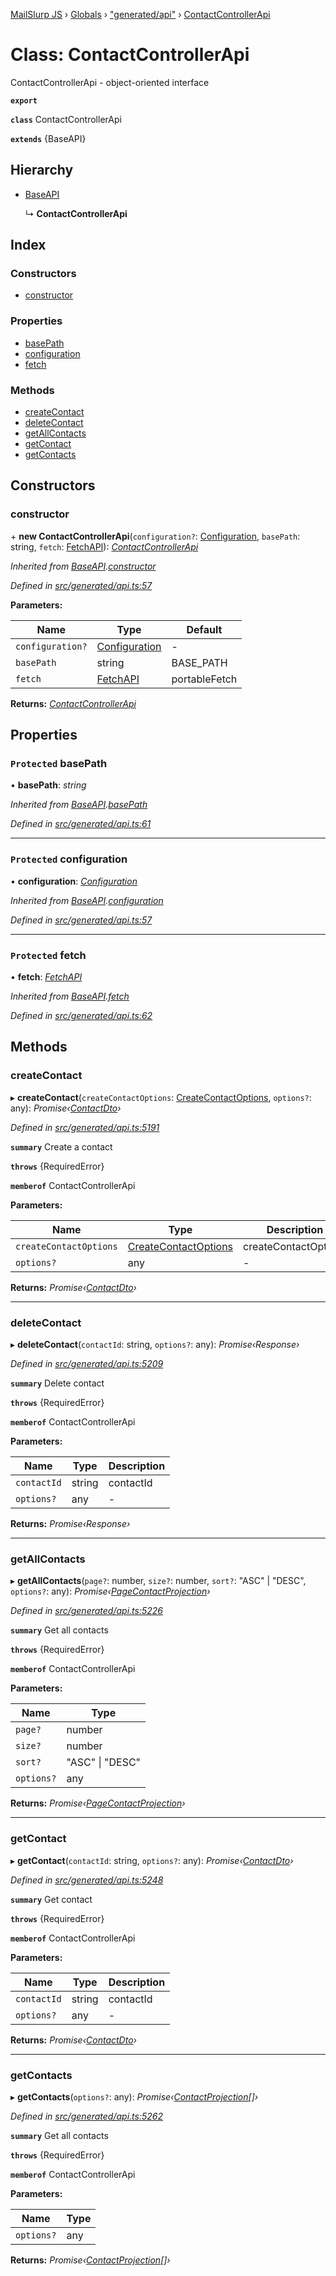 [MailSlurp JS](../README.md) › [Globals](../globals.md) › ["generated/api"](../modules/_generated_api_.md) › [ContactControllerApi](_generated_api_.contactcontrollerapi.md)

# Class: ContactControllerApi

ContactControllerApi - object-oriented interface

**`export`** 

**`class`** ContactControllerApi

**`extends`** {BaseAPI}

## Hierarchy

* [BaseAPI](_generated_api_.baseapi.md)

  ↳ **ContactControllerApi**

## Index

### Constructors

* [constructor](_generated_api_.contactcontrollerapi.md#constructor)

### Properties

* [basePath](_generated_api_.contactcontrollerapi.md#protected-basepath)
* [configuration](_generated_api_.contactcontrollerapi.md#protected-configuration)
* [fetch](_generated_api_.contactcontrollerapi.md#protected-fetch)

### Methods

* [createContact](_generated_api_.contactcontrollerapi.md#createcontact)
* [deleteContact](_generated_api_.contactcontrollerapi.md#deletecontact)
* [getAllContacts](_generated_api_.contactcontrollerapi.md#getallcontacts)
* [getContact](_generated_api_.contactcontrollerapi.md#getcontact)
* [getContacts](_generated_api_.contactcontrollerapi.md#getcontacts)

## Constructors

###  constructor

\+ **new ContactControllerApi**(`configuration?`: [Configuration](_generated_configuration_.configuration.md), `basePath`: string, `fetch`: [FetchAPI](../interfaces/_generated_api_.fetchapi.md)): *[ContactControllerApi](_generated_api_.contactcontrollerapi.md)*

*Inherited from [BaseAPI](_generated_api_.baseapi.md).[constructor](_generated_api_.baseapi.md#constructor)*

*Defined in [src/generated/api.ts:57](https://github.com/mailslurp/mailslurp-client-ts-js/blob/7141c32/src/generated/api.ts#L57)*

**Parameters:**

Name | Type | Default |
------ | ------ | ------ |
`configuration?` | [Configuration](_generated_configuration_.configuration.md) | - |
`basePath` | string |  BASE_PATH |
`fetch` | [FetchAPI](../interfaces/_generated_api_.fetchapi.md) |  portableFetch |

**Returns:** *[ContactControllerApi](_generated_api_.contactcontrollerapi.md)*

## Properties

### `Protected` basePath

• **basePath**: *string*

*Inherited from [BaseAPI](_generated_api_.baseapi.md).[basePath](_generated_api_.baseapi.md#protected-basepath)*

*Defined in [src/generated/api.ts:61](https://github.com/mailslurp/mailslurp-client-ts-js/blob/7141c32/src/generated/api.ts#L61)*

___

### `Protected` configuration

• **configuration**: *[Configuration](_generated_configuration_.configuration.md)*

*Inherited from [BaseAPI](_generated_api_.baseapi.md).[configuration](_generated_api_.baseapi.md#protected-configuration)*

*Defined in [src/generated/api.ts:57](https://github.com/mailslurp/mailslurp-client-ts-js/blob/7141c32/src/generated/api.ts#L57)*

___

### `Protected` fetch

• **fetch**: *[FetchAPI](../interfaces/_generated_api_.fetchapi.md)*

*Inherited from [BaseAPI](_generated_api_.baseapi.md).[fetch](_generated_api_.baseapi.md#protected-fetch)*

*Defined in [src/generated/api.ts:62](https://github.com/mailslurp/mailslurp-client-ts-js/blob/7141c32/src/generated/api.ts#L62)*

## Methods

###  createContact

▸ **createContact**(`createContactOptions`: [CreateContactOptions](../interfaces/_generated_api_.createcontactoptions.md), `options?`: any): *Promise‹[ContactDto](../interfaces/_generated_api_.contactdto.md)›*

*Defined in [src/generated/api.ts:5191](https://github.com/mailslurp/mailslurp-client-ts-js/blob/7141c32/src/generated/api.ts#L5191)*

**`summary`** Create a contact

**`throws`** {RequiredError}

**`memberof`** ContactControllerApi

**Parameters:**

Name | Type | Description |
------ | ------ | ------ |
`createContactOptions` | [CreateContactOptions](../interfaces/_generated_api_.createcontactoptions.md) | createContactOptions |
`options?` | any | - |

**Returns:** *Promise‹[ContactDto](../interfaces/_generated_api_.contactdto.md)›*

___

###  deleteContact

▸ **deleteContact**(`contactId`: string, `options?`: any): *Promise‹Response›*

*Defined in [src/generated/api.ts:5209](https://github.com/mailslurp/mailslurp-client-ts-js/blob/7141c32/src/generated/api.ts#L5209)*

**`summary`** Delete contact

**`throws`** {RequiredError}

**`memberof`** ContactControllerApi

**Parameters:**

Name | Type | Description |
------ | ------ | ------ |
`contactId` | string | contactId |
`options?` | any | - |

**Returns:** *Promise‹Response›*

___

###  getAllContacts

▸ **getAllContacts**(`page?`: number, `size?`: number, `sort?`: "ASC" | "DESC", `options?`: any): *Promise‹[PageContactProjection](../interfaces/_generated_api_.pagecontactprojection.md)›*

*Defined in [src/generated/api.ts:5226](https://github.com/mailslurp/mailslurp-client-ts-js/blob/7141c32/src/generated/api.ts#L5226)*

**`summary`** Get all contacts

**`throws`** {RequiredError}

**`memberof`** ContactControllerApi

**Parameters:**

Name | Type |
------ | ------ |
`page?` | number |
`size?` | number |
`sort?` | "ASC" &#124; "DESC" |
`options?` | any |

**Returns:** *Promise‹[PageContactProjection](../interfaces/_generated_api_.pagecontactprojection.md)›*

___

###  getContact

▸ **getContact**(`contactId`: string, `options?`: any): *Promise‹[ContactDto](../interfaces/_generated_api_.contactdto.md)›*

*Defined in [src/generated/api.ts:5248](https://github.com/mailslurp/mailslurp-client-ts-js/blob/7141c32/src/generated/api.ts#L5248)*

**`summary`** Get contact

**`throws`** {RequiredError}

**`memberof`** ContactControllerApi

**Parameters:**

Name | Type | Description |
------ | ------ | ------ |
`contactId` | string | contactId |
`options?` | any | - |

**Returns:** *Promise‹[ContactDto](../interfaces/_generated_api_.contactdto.md)›*

___

###  getContacts

▸ **getContacts**(`options?`: any): *Promise‹[ContactProjection](../interfaces/_generated_api_.contactprojection.md)[]›*

*Defined in [src/generated/api.ts:5262](https://github.com/mailslurp/mailslurp-client-ts-js/blob/7141c32/src/generated/api.ts#L5262)*

**`summary`** Get all contacts

**`throws`** {RequiredError}

**`memberof`** ContactControllerApi

**Parameters:**

Name | Type |
------ | ------ |
`options?` | any |

**Returns:** *Promise‹[ContactProjection](../interfaces/_generated_api_.contactprojection.md)[]›*
